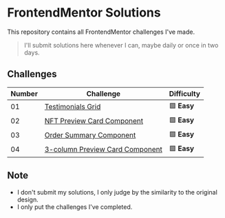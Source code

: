 # FrontendMentor Solutions

This repository contains all FrontendMentor challenges I've made.

> I'll submit solutions here whenever I can, maybe daily or once in two days.

## Challenges

| Number | Challenge | Difficulty |
| ------ | --------- | ---------- |
| 01 | [Testimonials Grid](testimonials-grid) | 🟩 **Easy** |
| 02 | [NFT Preview Card Component](nft-preview-card-component) | 🟩 **Easy** |
| 03 | [Order Summary Component](order-summary-component) | 🟩 **Easy** |
| 04 | [3-column Preview Card Component](3-column-preview-card-component) | 🟩 **Easy** |

## Note
- I don't submit my solutions, I only judge by the similarity to the original design.
- I only put the challenges I've completed.
